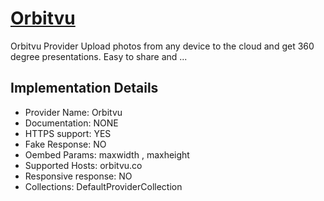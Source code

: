 # [Orbitvu](https://orbitvu.co)

Orbitvu Provider
Upload photos from any device to the cloud and get 360
degree presentations. Easy to share and ...

## Implementation Details

- Provider
Name: Orbitvu
- Documentation: NONE
- HTTPS support: YES
- Fake Response: NO
- Oembed Params: maxwidth , maxheight
- Supported Hosts: orbitvu.co
- Responsive response: NO
- Collections: DefaultProviderCollection


